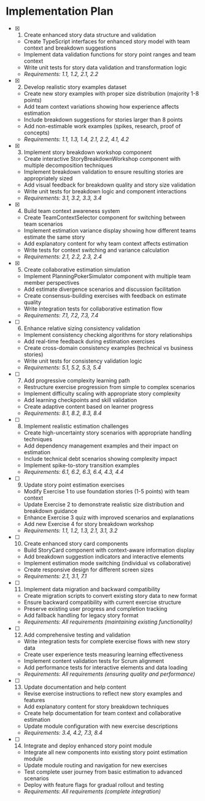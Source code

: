 # Implementation Plan

- [x] 1. Create enhanced story data structure and validation
  - Create TypeScript interfaces for enhanced story model with team context and breakdown suggestions
  - Implement data validation functions for story point ranges and team context
  - Write unit tests for story data validation and transformation logic
  - _Requirements: 1.1, 1.2, 2.1, 2.2_

- [x] 2. Develop realistic story examples dataset
  - Create new story examples with proper size distribution (majority 1-8 points)
  - Add team context variations showing how experience affects estimation
  - Include breakdown suggestions for stories larger than 8 points
  - Add non-estimable work examples (spikes, research, proof of concepts)
  - _Requirements: 1.1, 1.3, 1.4, 2.1, 2.2, 4.1, 4.2_

- [x] 3. Implement story breakdown workshop component
  - Create interactive StoryBreakdownWorkshop component with multiple decomposition techniques
  - Implement breakdown validation to ensure resulting stories are appropriately sized
  - Add visual feedback for breakdown quality and story size validation
  - Write unit tests for breakdown logic and component interactions
  - _Requirements: 3.1, 3.2, 3.3, 3.4_

- [x] 4. Build team context awareness system
  - Create TeamContextSelector component for switching between team scenarios
  - Implement estimation variance display showing how different teams estimate the same story
  - Add explanatory content for why team context affects estimation
  - Write tests for context switching and variance calculation
  - _Requirements: 2.1, 2.2, 2.3, 2.4_

- [x] 5. Create collaborative estimation simulation
  - Implement PlanningPokerSimulator component with multiple team member perspectives
  - Add estimate divergence scenarios and discussion facilitation
  - Create consensus-building exercises with feedback on estimate quality
  - Write integration tests for collaborative estimation flow
  - _Requirements: 7.1, 7.2, 7.3, 7.4_

- [ ] 6. Enhance relative sizing consistency validation
  - Implement consistency checking algorithms for story relationships
  - Add real-time feedback during estimation exercises
  - Create cross-domain consistency examples (technical vs business stories)
  - Write unit tests for consistency validation logic
  - _Requirements: 5.1, 5.2, 5.3, 5.4_

- [ ] 7. Add progressive complexity learning path
  - Restructure exercise progression from simple to complex scenarios
  - Implement difficulty scaling with appropriate story complexity
  - Add learning checkpoints and skill validation
  - Create adaptive content based on learner progress
  - _Requirements: 8.1, 8.2, 8.3, 8.4_

- [ ] 8. Implement realistic estimation challenges
  - Create high-uncertainty story scenarios with appropriate handling techniques
  - Add dependency management examples and their impact on estimation
  - Include technical debt scenarios showing complexity impact
  - Implement spike-to-story transition examples
  - _Requirements: 6.1, 6.2, 6.3, 6.4, 4.3, 4.4_

- [ ] 9. Update story point estimation exercises
  - Modify Exercise 1 to use foundation stories (1-5 points) with team context
  - Update Exercise 2 to demonstrate realistic size distribution and breakdown guidance
  - Enhance Exercise 3 quiz with improved scenarios and explanations
  - Add new Exercise 4 for story breakdown workshop
  - _Requirements: 1.1, 1.2, 1.3, 2.1, 3.1, 3.2_

- [ ] 10. Create enhanced story card components
  - Build StoryCard component with context-aware information display
  - Add breakdown suggestion indicators and interactive elements
  - Implement estimation mode switching (individual vs collaborative)
  - Create responsive design for different screen sizes
  - _Requirements: 2.1, 3.1, 7.1_

- [ ] 11. Implement data migration and backward compatibility
  - Create migration scripts to convert existing story data to new format
  - Ensure backward compatibility with current exercise structure
  - Preserve existing user progress and completion tracking
  - Add fallback handling for legacy story format
  - _Requirements: All requirements (maintaining existing functionality)_

- [ ] 12. Add comprehensive testing and validation
  - Write integration tests for complete exercise flows with new story data
  - Create user experience tests measuring learning effectiveness
  - Implement content validation tests for Scrum alignment
  - Add performance tests for interactive elements and data loading
  - _Requirements: All requirements (ensuring quality and performance)_

- [ ] 13. Update documentation and help content
  - Revise exercise instructions to reflect new story examples and features
  - Add explanatory content for story breakdown techniques
  - Create help documentation for team context and collaborative estimation
  - Update module configuration with new exercise descriptions
  - _Requirements: 3.4, 4.2, 7.3, 8.4_

- [ ] 14. Integrate and deploy enhanced story point module
  - Integrate all new components into existing story point estimation module
  - Update module routing and navigation for new exercises
  - Test complete user journey from basic estimation to advanced scenarios
  - Deploy with feature flags for gradual rollout and testing
  - _Requirements: All requirements (complete integration)_